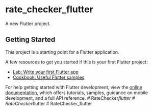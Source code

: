 # rate_checker_flutter

A new Flutter project.

## Getting Started

This project is a starting point for a Flutter application.

A few resources to get you started if this is your first Flutter project:

- [Lab: Write your first Flutter app](https://docs.flutter.dev/get-started/codelab)
- [Cookbook: Useful Flutter samples](https://docs.flutter.dev/cookbook)

For help getting started with Flutter development, view the
[online documentation](https://docs.flutter.dev/), which offers tutorials,
samples, guidance on mobile development, and a full API reference.
#   R a t e C h e c k e r _ f l u t t e r  
 #   R a t e C h e c k e r _ f l u t t e r  
 #   R a t e C h e c k e r _ f l u t t e r  
 